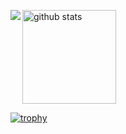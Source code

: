 <p align="left"> 
 <a href="https://github.com/anuraghazra/github-readme-stats">
    <img align="left" src="https://github-readme-stats.vercel.app/api?username=&count_private=true&show_icons=true" />
</a>
  <img alt="github stats" height="150px" src="https://github-readme-stats.vercel.app/api?username=Km-3005&count_private=true&show_icons=true&show_icons=true&theme=onedark" />
</p>

[![trophy](https://github-profile-trophy.vercel.app/?username=Km-3005&theme=onedark&column=7
)](https://github.com/ryo-ma/github-profile-trophy)
